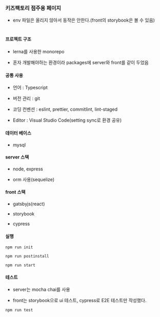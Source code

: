 ### 키즈팩토리 점주용 페이지

- env 파일은 올리지 않아서 동작은 안한다.(front의 storybook은 볼 수 있음)

#

#### 프로젝트 구조

- lerna를 사용한 monorepo

- 혼자 개발해야하는 환경이라 packages에 server와 front를 같이 두었음

#### 공통 사용

- 언어 : Typescript

- 버전 관리 : git

- 코딩 컨벤션 : eslint, prettier, commitlint, lint-staged

- Editor : Visual Studio Code(setting sync로 환경 공유)

#### 데이터 베이스

- mysql

#### server 스택

- node, express

- orm 사용(sequelize)

#### front 스택

- gatsbyjs(react)

- storybook

- cypress

#### 실행

```
npm run init

npm run postinstall

npm run start
```

#### 테스트

- server는 mocha chai를 사용

- front는 storybook으로 ui 테스트, cypress로 E2E 테스트만 작성했다.

```
npm run test
```

